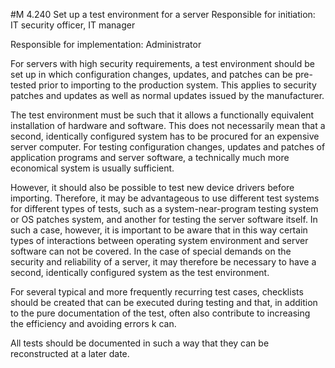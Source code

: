 #M 4.240 Set up a test environment for a server
Responsible for initiation: IT security officer, IT manager

Responsible for implementation: Administrator

For servers with high security requirements, a test environment should be set up in which configuration changes, updates, and patches can be pre-tested prior to importing to the production system. This applies to security patches and updates as well as normal updates issued by the manufacturer.

The test environment must be such that it allows a functionally equivalent installation of hardware and software. This does not necessarily mean that a second, identically configured system has to be procured for an expensive server computer. For testing configuration changes, updates and patches of application programs and server software, a technically much more economical system is usually sufficient.

However, it should also be possible to test new device drivers before importing. Therefore, it may be advantageous to use different test systems for different types of tests, such as a system-near-program testing system or OS patches system, and another for testing the server software itself. In such a case, however, it is important to be aware that in this way certain types of interactions between operating system environment and server software can not be covered. In the case of special demands on the security and reliability of a server, it may therefore be necessary to have a second, identically configured system as the test environment.

For several typical and more frequently recurring test cases, checklists should be created that can be executed during testing and that, in addition to the pure documentation of the test, often also contribute to increasing the efficiency and avoiding errors k can.

All tests should be documented in such a way that they can be reconstructed at a later date.



